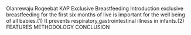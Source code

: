 Olanrewaju Roqeebat
KAP Exclusive Breastfeeding
  Introduction
exclusive breastfeeding for the first six months of live is important for the well being of all babies.(1)
It prevents respiratory,gastrointestinal illness in infants.(2)
FEATURES 
METHODOLOGY
CONCLUSION

